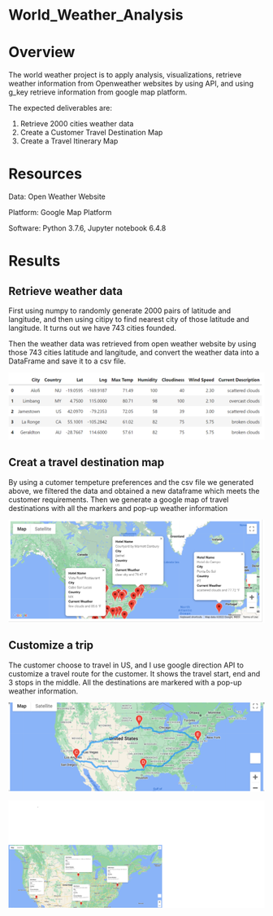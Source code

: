 # World_Weather_Analysis

# Overview
The world weather project is to apply analysis, visualizations, retrieve weather information from Openweather websites by using API, and using g_key retrieve information from google map platform. 

The expected deliverables are:

  1. Retrieve 2000 cities weather data
  2. Create a Customer Travel Destination Map
  3. Create a Travel Itinerary Map

# Resources

Data: Open Weather Website

Platform: Google Map Platform

Software: Python 3.7.6, Jupyter notebook 6.4.8 

# Results

## Retrieve weather data

First using numpy to randomly generate 2000 pairs of latitude and langitude, and then using citipy to find nearest city of those latitude and langitude. It turns out we have 743 cities founded.

Then the weather data was retrieved from open weather website by using those 743 cities latitude and langitude, and convert the weather data into a DataFrame and save it to a csv file.

![weather dataframe](https://github.com/ivorfanning/World_Weather_Analysis/blob/main/weather_data/challenge_weather_dataframe.png)

## Creat a travel destination map

By using a cutomer tempeture preferences and the csv file we generated above, we filtered the data and obtained a new dataframe which meets the customer requirements. Then we generate a google map of travel destinations with all the markers and pop-up weather information

![destinations map](https://github.com/ivorfanning/World_Weather_Analysis/blob/main/Vacation_Search/WeatherPy_vacation_map.png)

## Customize a trip 

The customer choose to travel in US, and I use google direction API to customize a travel route for the customer. It shows the travel start, end and 3 stops in the middle. All the destinations are markered with a pop-up weather information.

![route map](https://github.com/ivorfanning/World_Weather_Analysis/blob/main/Vacation_Itinerary/WeatherPy_travel_map.png)

![pop-up markers map](https://github.com/ivorfanning/World_Weather_Analysis/blob/main/Vacation_Itinerary/WeatherPy_travel_map_markers.png)
